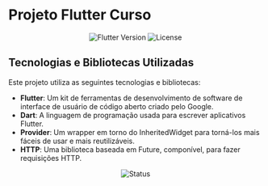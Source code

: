 
# Projeto Flutter Curso

<!-- HTML para GitHub -->
<p align="center">
    <img src="https://img.shields.io/badge/flutter-v2.0-blue" alt="Flutter Version">
    <img src="https://img.shields.io/badge/license-MIT-green" alt="License">
</p>

## Tecnologias e Bibliotecas Utilizadas

Este projeto utiliza as seguintes tecnologias e bibliotecas:

- **Flutter**: Um kit de ferramentas de desenvolvimento de software de interface de usuário de código aberto criado pelo Google.
- **Dart**: A linguagem de programação usada para escrever aplicativos Flutter.
- **Provider**: Um wrapper em torno do InheritedWidget para torná-los mais fáceis de usar e mais reutilizáveis.
- **HTTP**: Uma biblioteca baseada em Future, componível, para fazer requisições HTTP.

<!-- HTML para GitHub -->
<p align="center">
    <img src="https://img.shields.io/badge/status-em%20desenvolvimento-yellow" alt="Status">
</p>


